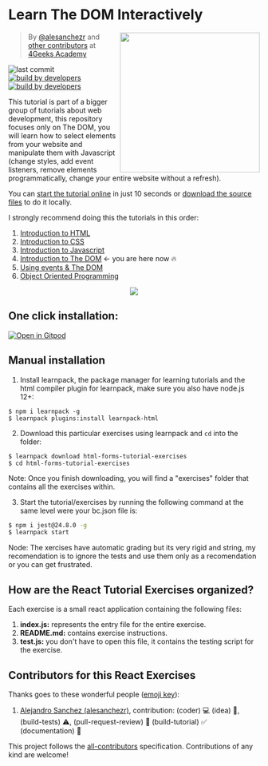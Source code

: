# Learn The DOM Interactively

<a href="https://www.4geeksacademy.co"><img height="280" align="right" src="https://raw.githubusercontent.com/4GeeksAcademy/javascript-dom-tutorial-exercises/b2f552e68f3e7ba7a2bc7176e1273a5df32ccb8f/.breathecode/assets/badge.svg"></a>

> By [@alesanchezr](https://twitter.com/alesanchezr) and [other contributors](https://github.com/4GeeksAcademy/javascript-dom-tutorial-exercises/graphs/contributors) at [4Geeks Academy](https://4geeksacademy.co/)

![last commit](https://img.shields.io/github/last-commit/4geeksacademy/javascript-dom-tutorial-exercises)
[![build by developers](https://img.shields.io/badge/build_by-Developers-blue)](https://breatheco.de)
[![build by developers](https://img.shields.io/twitter/follow/4geeksacademy?style=social&logo=twitter)](https://twitter.com/4geeksacademy)

This tutorial is part of a bigger group of tutorials about web development, this repository focuses only on The DOM, you will learn how to select elements from your website and manipulate them with Javascript (change styles, add event listeners, remove elements programmatically, change your entire website without a refresh).

You can [start the tutorial online](#one-click-installation) in just 10 seconds or [download the source files](#local-installation) to do it locally.

I strongly recommend doing this the tutorials in this order:

1. [Introduction to HTML](https://github.com/4GeeksAcademy/html-tutorial-exercises-course)
2. [Introduction to CSS](https://github.com/4GeeksAcademy/css-tutorial-exercises-course)
3. [Introduction to Javascript](https://github.com/4GeeksAcademy/javascript-beginner-exercises-tutorial)
4. [Introduction to The DOM](https://github.com/4GeeksAcademy/javascript-dom-tutorial-exercises) ← you are here now 🔥
5. [Using events & The DOM](https://github.com/4GeeksAcademy/javascript-events-tutorial-exercises)
6. [Object Oriented Programming](https://github.com/4GeeksAcademy/object-oriented-javascript-tutorial-exercises)

<p align="center">
  <img src="https://raw.githubusercontent.com/4GeeksAcademy/react-exercises/master/preview.gif">
</p>

<h2>One click installation:</h2>

[![Open in Gitpod](https://gitpod.io/button/open-in-gitpod.svg)](https://gitpod.io#https://github.com/4GeeksAcademy/javascript-dom-tutorial-exercises.git)


## Manual installation

1. Install learnpack, the package manager for learning tutorials and the html compiler plugin for learnpack, make sure you also have node.js 12+:

```
$ npm i learnpack -g
$ learnpack plugins:install learnpack-html
```

2. Download this particular exercises using learnpack and `cd` into the folder:

```
$ learnpack download html-forms-tutorial-exercises
$ cd html-forms-tutorial-exercises
```

Note: Once you finish downloading, you will find a "exercises" folder that contains all the exercises within.

3. Start the tutorial/exercises by running the following command at the same level were your bc.json file is:

```sh
$ npm i jest@24.8.0 -g
$ learnpack start
```

Node: The xercises have automatic grading but its very rigid and string, my recomendation is to ignore the tests and use them only as a recomendation or you can get frustrated.

## How are the React Tutorial Exercises organized?

Each exercise is a small react application containing the following files:

1. **index.js:** represents the entry file for the entire exercise.
2. **README.md:** contains exercise instructions.
3. **test.js:** you don't have to open this file, it contains the testing script for the exercise.

## Contributors for this React Exercises

Thanks goes to these wonderful people ([emoji key](https://github.com/kentcdodds/all-contributors#emoji-key)):

1. [Alejandro Sanchez (alesanchezr)](https://github.com/alesanchezr), contribution: (coder) :computer: (idea) 🤔, (build-tests) :warning:, (pull-request-review) :eyes: (build-tutorial) :white_check_mark: (documentation) :book:

This project follows the
[all-contributors](https://github.com/kentcdodds/all-contributors)
specification. Contributions of any kind are welcome!